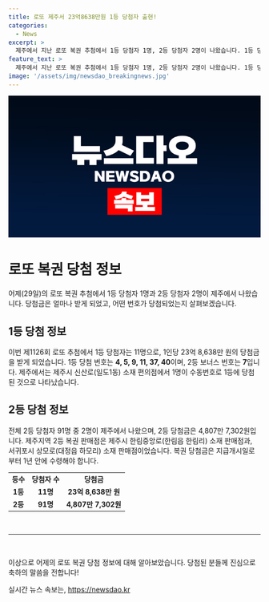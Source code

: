 ```yaml
---
title: 로또 제주서 23억8638만원 1등 당첨자 출현!
categories:
  - News
excerpt: >
  제주에서 지난 로또 복권 추첨에서 1등 당첨자 1명, 2등 당첨자 2명이 나왔습니다. 1등 당첨금은 23억 8,638만 원이며, 2등 당첨금은 4,807만 7,302원입니다. 1등 번호는 4, 5, 9, 11, 37, 40이며, 2등 보너스 번호는 7입니다. 복권 당첨자들은 1년 안에 지급개시일로부터 당첨금을 수령해야 합니다. 지역 판매점은 제주시와 서귀포시에 위치하고 있습니다.
feature_text: >
  제주에서 지난 로또 복권 추첨에서 1등 당첨자 1명, 2등 당첨자 2명이 나왔습니다. 1등 당첨금은 23억 8,638만 원이며, 2등 당첨금은 4,807만 7,302원입니다. 1등 번호는 4, 5, 9, 11, 37, 40이며, 2등 보너스 번호는 7입니다. 복권 당첨자들은 1년 안에 지급개시일로부터 당첨금을 수령해야 합니다. 지역 판매점은 제주시와 서귀포시에 위치하고 있습니다.
image: '/assets/img/newsdao_breakingnews.jpg'
---
```


<p><img src="/assets/img/newsdao_breakingnews.jpg" alt="pcversion 속보" /></p>

<h1 data-ke-size="size26">로또 복권 당첨 정보</h1>

<p data-ke-size="size16">어제(29일)의 로또 복권 추첨에서 1등 당첨자 1명과 2등 당첨자 2명이 제주에서 나왔습니다. 당첨금은 얼마나 받게 되었고, 어떤 번호가 당첨되었는지 살펴보겠습니다.</p>

<h2 data-ke-size="size24">1등 당첨 정보</h2>

<p data-ke-size="size16">이번 제1126회 로또 추첨에서 1등 당첨자는 11명으로, 1인당 23억 8,638만 원의 당첨금을 받게 되었습니다. 1등 당첨 번호는 <b>4, 5, 9, 11, 37, 40</b>이며, 2등 보너스 번호는 <b>7</b>입니다. 제주에서는 제주시 신산로(일도1동) 소재 편의점에서 1명이 수동번호로 1등에 당첨된 것으로 나타났습니다.</p>

<h2 data-ke-size="size24">2등 당첨 정보</h2>

<p data-ke-size="size16">전체 2등 당첨자 91명 중 2명이 제주에서 나왔으며, 2등 당첨금은 4,807만 7,302원입니다. 제주지역 2등 복권 판매점은 제주시 한림중앙로(한림읍 한림리) 소재 판매점과, 서귀포시 상모로(대정읍 하모리) 소재 판매점이었습니다. 복권 당첨금은 지급개시일로부터 1년 안에 수령해야 합니다.</p>

<table>
  <tr>
    <td style="text-align: center; height: 17px;"><b>등수</b></td>
    <td style="text-align: center; height: 17px;"><b>당첨자 수</b></td>
    <td style="text-align: center; height: 16px;"><b>당첨금</b></td>
  </tr>
  <tr>
    <td style="text-align: center; height: 17px;"><b>1등</b></td>
    <td style="text-align: center; height: 17px;"><b>11명</b></td>
    <td style="text-align: center; height: 16px;"><b>23억 8,638만 원</b></td>
  </tr>
  <tr>
    <td style="text-align: center; height: 17px;"><b>2등</b></td>
    <td style="text-align: center; height: 17px;"><b>91명</b></td>
    <td style="text-align: center; height: 16px;"><b>4,807만 7,302원</b></td>
  </tr>
</table>

<p data-ke-size="size16">&nbsp;</p>

<hr>

<p data-ke-size="size16">&nbsp;</p>

<p data-ke-size="size16">이상으로 어제의 로또 복권 당첨 정보에 대해 알아보았습니다. 당첨된 분들께 진심으로 축하의 말씀을 전합니다!</p>
실시간 뉴스 속보는, <a href="https://newsdao.kr" rel="dofollow">https://newsdao.kr</a>


